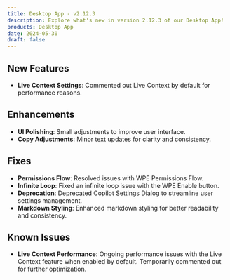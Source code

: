 ```yaml
---
title: Desktop App - v2.12.3
description: Explore what's new in version 2.12.3 of our Desktop App!
products: Desktop App
date: 2024-05-30
draft: false
---
```


## **New Features**
- **Live Context Settings**: Commented out Live Context by default for performance reasons.

## **Enhancements**
- **UI Polishing**: Small adjustments to improve user interface.
- **Copy Adjustments**: Minor text updates for clarity and consistency.

## **Fixes**
- **Permissions Flow**: Resolved issues with WPE Permissions Flow.
- **Infinite Loop**: Fixed an infinite loop issue with the WPE Enable button.
- **Deprecation**: Deprecated Copilot Settings Dialog to streamline user settings management.
- **Markdown Styling**: Enhanced markdown styling for better readability and consistency.

## **Known Issues**
- **Live Context Performance**: Ongoing performance issues with the Live Context feature when enabled by default. Temporarily commented out for further optimization.
